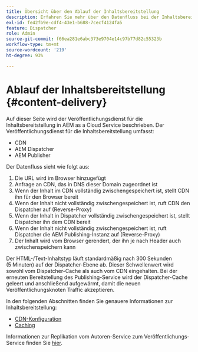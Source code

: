 ```yaml
---
title: Übersicht über den Ablauf der Inhaltsbereitstellung
description: Erfahren Sie mehr über den Datenfluss bei der Inhaltsbereitstellung und über die Veröffentlichung Ihres Inhalts.
exl-id: fe42fb9e-cdf4-43e1-b688-7cecf4124fa5
feature: Dispatcher
role: Admin
source-git-commit: f66ea281e6abc373e9704e14c97b77d82c55323b
workflow-type: tm+mt
source-wordcount: '219'
ht-degree: 93%

---
```


# Ablauf der Inhaltsbereitstellung {#content-delivery}

Auf dieser Seite wird der Veröffentlichungsdienst für die Inhaltsbereitstellung in AEM as a Cloud Service beschrieben. Der Veröffentlichungsdienst für die Inhaltsbereitstellung umfasst:

* CDN
* AEM Dispatcher
* AEM Publisher

Der Datenfluss sieht wie folgt aus:

1. Die URL wird im Browser hinzugefügt
1. Anfrage an CDN, das in DNS dieser Domain zugeordnet ist
1. Wenn der Inhalt im CDN vollständig zwischengespeichert ist, stellt CDN ihn für den Browser bereit
1. Wenn der Inhalt nicht vollständig zwischengespeichert ist, ruft CDN den Dispatcher auf (Reverse-Proxy)
1. Wenn der Inhalt in Dispatcher vollständig zwischengespeichert ist, stellt Dispatcher ihn dem CDN bereit
1. Wenn der Inhalt nicht vollständig zwischengespeichert ist, ruft Dispatcher die AEM Publishing-Instanz auf (Reverse-Proxy)
1. Der Inhalt wird vom Browser gerendert, der ihn je nach Header auch zwischenspeichern kann

Der HTML-/Text-Inhaltstyp läuft standardmäßig nach 300 Sekunden (5 Minuten) auf der Dispatcher-Ebene ab. Dieser Schwellenwert wird sowohl vom Dispatcher-Cache als auch vom CDN eingehalten. Bei der erneuten Bereitstellung des Publishing-Service wird der Dispatcher-Cache geleert und anschließend aufgewärmt, damit die neuen Veröffentlichungsknoten Traffic akzeptieren.

In den folgenden Abschnitten finden Sie genauere Informationen zur Inhaltsbereitstellung:
* [CDN-Konfiguration](/help/implementing/dispatcher/cdn.md)
* [Caching](/help/implementing/dispatcher/caching.md)


Informationen zur Replikation vom Autoren-Service zum Veröffentlichungs-Service finden Sie [hier](/help/operations/replication.md).
